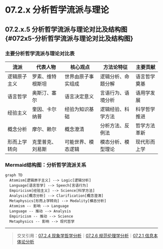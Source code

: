 # 07.2.x 分析哲学流派与理论

## 07.2.x.5 分析哲学流派与理论对比及结构图 {#072x5-分析哲学流派与理论对比及结构图}

### 主要分析哲学流派与理论对比表

| 流派         | 代表人物         | 核心观点         | 方法论特征         | 主要贡献         |
|--------------|------------------|------------------|--------------------|------------------|
| 逻辑原子主义 | 罗素、维特根斯坦 | 世界由原子事实组成 | 逻辑分析、命题分解 | 语言哲学奠基     |
| 语言哲学     | 奥斯汀、塞尔     | 语言决定意义     | 言语行为、语境分析 | 语用学发展       |
| 经验主义     | 奎因、卡尔纳普   | 经验为知识基础   | 逻辑经验、科学方法 | 科学哲学推进     |
| 概念分析     | 摩尔、赖尔       | 概念澄清         | 分析方法、反例法   | 哲学方法革新     |
| 形而上学转向 | 克里普克、刘易斯 | 可能世界、模态逻辑 | 模态分析、模型理论 | 现代形而上学     |

### Mermaid结构图：分析哲学流派关系

```mermaid
graph TD
  Atomism[逻辑原子主义] --> Logic[逻辑分析]
  Language[语言哲学] --> Speech[言语行为]
  Empiricism[经验主义] --> Science[科学方法]
  Analysis[概念分析] --> Clarification[概念澄清]
  Metaphysics[形而上学转向] --> Modality[模态分析]
  Atomism -- 影响 --> Language
  Language -- 推动 --> Analysis
  Empiricism -- 推动 --> Science
  Metaphysics -- 影响 --> 现代哲学
```

---
> 交叉引用：[07.2.4 现象学哲学分析](./现象学哲学分析.md)｜[07.2.6 规范伦理学分析](./规范伦理学分析.md)｜[07.2.1 信息本体论分析](./信息本体论分析.md)
